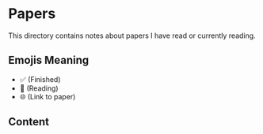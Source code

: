 # Papers

This directory contains notes about papers I have read or currently reading.

## Emojis Meaning

- ✅ (Finished)
- 🔎 (Reading)
- 🌐 (Link to paper)

## Content

